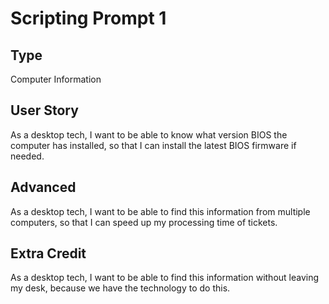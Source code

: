 # Scripting Prompt 1

## Type

Computer Information

## User Story

As a desktop tech, I want to be able to know what version BIOS the computer has installed, so that I can install the latest BIOS firmware if needed.

## Advanced

As a desktop tech, I want to be able to find this information from multiple computers, so that I can speed up my processing time of tickets.

## Extra Credit

As a desktop tech, I want to be able to find this information without leaving my desk, because we have the technology to do this.
